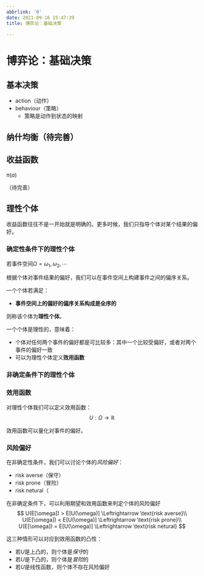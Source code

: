 ```yaml
---
abbrlink: '0'
date: 2021-09-16 15:47:39
title: 博弈论：基础决策

---
```

# 博弈论：基础决策

## 基本决策
- action（动作）
- behaviour（策略）
  - 策略是动作到状态的映射
  

## 纳什均衡（待完善）

## 收益函数
$\pi(a)$

（待完善）
## 理性个体
收益函数往往不是一开始就是明确的。更多时候，我们只指导个体对某个结果的偏好。

### 确定性条件下的理性个体
若事件空间$\Omega = {\omega_1, \omega_2, \cdots}$

根据个体对事件结果的偏好，我们可以在事件空间上构建事件之间的偏序关系。

一个个体若满足：

- **事件空间上的偏好的偏序关系构成是全序的**

则称该个体为**理性个体**。

一个个体是理性的，意味着：
- 个体对任何两个事件的偏好都是可比较多：其中一个比较受偏好，或者对两个事件的偏好一致
- 可以为理性个体定义**效用函数**

### 非确定条件下的理性个体

### 效用函数
对理性个体我们可以定义效用函数：
$$
    U:\Omega \to \mathbb{R}
$$

效用函数可以量化对事件的偏好。

### 风险偏好
在非确定性条件，我们可以讨论个体的*风险偏好*：
- risk averse（保守）
- risk prone（冒险）
- risk netural（

在非确定条件下，可以利用期望和效用函数来判定个体的风险偏好
$$
    U(E[\omega]) > E[U(\omega)] \Leftrightarrow \text{risk averse}\\
    U(E[\omega]) < E[U(\omega)] \Leftrightarrow \text{risk prone}\\
    U(E[\omega]) = E[U(\omega)] \Leftrightarrow \text{risk netural}
$$

这三种情形可以对应到效用函数的凸性：
- 若$U$是上凸的，则个体是*保守*的
- 若$U$是下凸的，则个体是*冒险*的
- 若$U$是线性函数，则个体不存在风险偏好